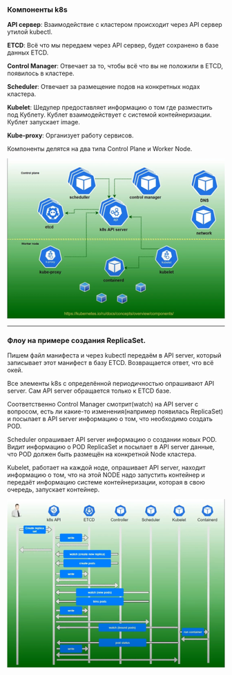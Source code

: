 ### Компоненты k8s 

**API сервер**: Взаимодействие с кластером происходит через API сервер утилой kubectl.  

**ETCD**: Всё что мы передаем через API сервер, будет сохранено в базе данных ETCD.  

**Control Manager**: Отвечает за то, чтобы всё что вы не положили в ETCD, появилось в кластере.  

**Scheduler**: Отвечает за размещение подов на конкретных нодах кластера.  

**Kubelet**: Шедулер предоставляет информацию о том где разместить под Кублету. Кублет взаимодействует с системой
контейнеризации. Кублет запускает image.  

**Kube-proxy**: Организует работу сервисов.  

Компоненты делятся на два типа Control Plane и Worker Node.

![Components](Components.png)

---

### Флоу на примере создания ReplicaSet.  

Пишем файл манифеста и через kubectl передаём в API server, который записывает этот манифест в базу ETCD. Возвращается ответ, что всё окей.  

Все элементы k8s с определённой периодичностью опрашивают API server. Сам API server обращается только к ETCD базе.  

Соответственно Control Manager смотрит(watch) на API server с вопросом, есть ли какие-то изменения(например появилась ReplicaSet) и 
посылает в API server информацию о том, что необходимо создать POD.  

Scheduler опрашивает API server информацию о создании новых POD. Видит информацию о POD ReplicaSet и посылает в API server 
данные, что POD должен быть размещён на конкретной Node кластера.  

Kubelet, работает на каждой ноде, опрашивает API server, находит информацию о том, что на этой NODE надо запустить контейнер и 
передаёт информацию системе контейнеризации, которая в свою очередь, запускает контейнер.

![img.png](flow.png)